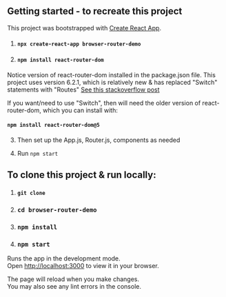 ## Getting started - to recreate this project

This project was bootstrapped with [Create React App](https://github.com/facebook/create-react-app).

1. #### `npx create-react-app browser-router-demo`

2. #### `npm install react-router-dom`

Notice version of react-router-dom installed in the package.json file.
This project uses version 6.2.1, which is relatively new & has replaced "Switch" statements with "Routes"
[See this stackoverflow post](https://stackoverflow.com/questions/63124161/attempted-import-error-switch-is-not-exported-from-react-router-dom/69849271#69849271)

If you want/need to use "Switch", then will need the older version of react-router-dom, which you can install with:

#### `npm install react-router-dom@5`

3. Then set up the App.js, Router.js, components as needed

4) Run `npm start`

## To clone this project & run locally:

1. #### `git clone `

2. ### `cd browser-router-demo`

3. ### `npm install`

4. ### `npm start`

Runs the app in the development mode.\
Open [http://localhost:3000](http://localhost:3000) to view it in your browser.

The page will reload when you make changes.\
You may also see any lint errors in the console.
